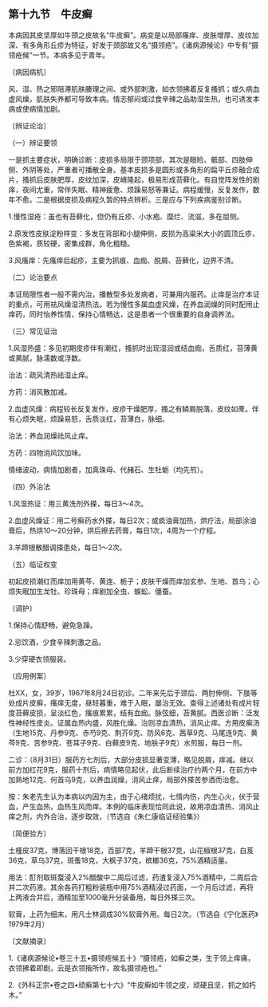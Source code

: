 ## 第十九节　牛皮癣

本病因其皮坚厚如牛颈之皮故名“牛皮癣”。病变是以局部瘙痒、皮肤增厚、皮纹加深、有多角形丘疹为特征，好发于颈部故又名“摄领疮”。《诸病源候论》中专有“摄领疮候”一节。本病多见于青年。

〔病因病机〕

风、湿、热之邪阻滞肌肤腠理之间、或外部刺激，如衣领拂着反复搔抓；或久病血虚风燥，肌肤失养都可导致本病。情志郁闷或过食辛辣之品助湿生热，也可诱发本病或使病情加剧。

〔辨证论治〕

（一）辨证要领

一是抓主要症状，明确诊断：皮损多局限于颈项部，其次是眼睑、骶部、四肢伸侧、外阴等处，严重者可播散全身。基本皮损多是圆形或多角形的扁平丘疹融合成片，搔抓后皮肤肥厚，皮纹加深，皮嵴隆起，极易形成苔藓化。有自觉阵发性的剧痒，夜间尤重，常伴失眠、精神疲惫、烦躁易怒等兼证。病程缓慢，反复发作，数年不愈。二是根据皮损及病程久暂的特点辨析。三是应与下列疾病鉴别诊断。

1.慢性湿疮：虽也有苔藓化，但仍有丘疹、小水疱、糜烂、流滋，多在屈侧。

2.原发性皮肤淀粉样变：多发在背部和小腿伸侧，皮损为高粱米大小的圆顶丘疹，色紫褐，质较硬，密集成群，角化粗糙。

3.风瘙痒：先瘙痒后起疹，主要为抓痕、血痂、脱屑、苔藓化，边界不清。

（二）论治要点

本证局限性者一般不需内治，播散型多处发病者，可兼用内服药。止痒是治疗本证的重点，可用袪风燥湿清热法。若为慢性多属血虚风燥，在养血润燥的同时配用止痒药，同时怡养性情，保持心情畅达，这是患者一个很重要的自身调养法。

（三）常见证治

1.风湿热盛：多见初期皮疹伴有潮红，搔抓时出现湿润或结血痂，舌质红，苔薄黄或黄腻，脉濡数或浮数。

治法：疏风清热祛湿止痒。

方药：消风散加减。

2.血虚风燥：病程较长反复发作，皮疹干燥肥厚，搔之有鳞屑脱落，皮纹如蓆。伴有心烦失眠，烦躁易怒，舌质淡红，苔薄白，脉细。

治法：养血润燥祛风止痒。

方药：四物消风饮加味。

情绪波动，病情加剧者，加真珠母、代赭石、生牡蛎（均先煎）。

（四）外治法

1.风湿热证：用三黄洗剂外搽，每日3〜4次。

2.血虚风燥证：用二号癣药水外搽，每日2次；或疯油膏加热，烘疗法，局部涂油膏后，热烘10〜20分钟，烘后擦去药膏，每日1次，4周为一个疗程。

3.羊蹄根散醋调搽患处，每日1〜2次。

（五）临证权变

初起皮损潮红而痒加用黄芩、黄连、栀子；皮肤干燥而痒加玄参、生地、首乌；心烦失眠加生龙牡、珍珠母；痒剧加全虫、蜈蚣、僵蚕。

〔调护〕

1.保持心情舒畅，避免急躁。

2.忌饮酒，少食辛辣刺激之品。

3.少穿硬衣领服装。

〔应用例案〕

杜XX，女，39岁，1967年8月24日初诊。二年来先后于颈后、两肘伸侧、下肢等处成片皮癣，瘙痒无度，昼轻暮重，难于入眠，屡治无效。查得上述诸处有成片轻度苔藓皮损，呈淡红色，瘙痕累累，结有血痂。脉弦细，苔黄腻。西医诊断：泛发性神经性皮炎。证属血热内盛，风胜化燥。治则凉血清热，消风止痒。方用皮癣汤（生地15克、丹参9克、赤芍9克、荆芥9克、防风6克、茜草9克、马尾连9克、黄芩9克、苦参9克、苍耳子9克、白藓皮9克、地肤子9克）水煎服，每日一剂。

二诊：（8月31日）服药方七剂后，大部分皮损显著变薄，略见脱屑，痒减。继以前方加红花9克，服药十剂后，病情略见起伏，此后断续治疗约两个月，在前方中加熟地12克、何首乌9克，以养血润燥，消风止痒，局部外搽苦参酒而治愈。

按：朱老先生认为本病以内因为主，由于心绪烦扰，七情内伤，内生心火，伏于营血，产生血热，血热生风而痒。本例的临床表现恰同此说，故用凉血清热、消风止痒之剂，内外合治，逐步取效，（节选自《朱仁康临证经验集》）

〔简便验方〕

土槿皮37克，博落回干根18克，百部7克，羊蹄干根37克，山花椒根37克，白芨36克，草乌37克，斑蚤18克，大枫子37克，槟榔36克，75%酒精适量。

用法：酊剂取斑蝥浸入2%醋酸中二周后过滤，药渣复浸入75%酒精中，二周后合并二次药液。其余各药打粗粉装瓶中用75%酒精浸过药面，一个月后过滤，再将上两液合并后，酒精加至1000毫升分装备用，每日外搽三次。

软膏，上药为细末，用凡士林调成30%软膏外用。每日2次。（节选自《宁化医药》1979年2月）

〔文献摘录〕

1.《诸病源候论•卷三十五•摄领疮候五十》“摄领疮，如癣之类，生于领上痒痛，衣领拂着即剧，云是衣领揩所作，故名摄领疮也。”

2.《外科正宗•卷之四•顽癣第七十六》“牛皮癣如牛领之皮，顽硬且坚，抓之如朽木。”
